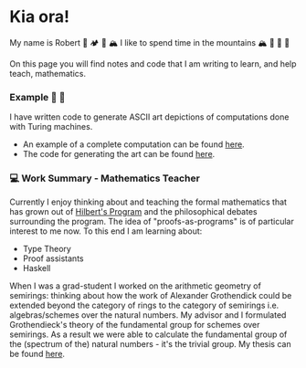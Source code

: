 # Kia ora!

My name is Robert :deciduous_tree: :camping: :deciduous_tree: :mountain_snow: I like to spend time in the mountains :mountain_snow: :deciduous_tree: :deciduous_tree: :deciduous_tree:


On this page you will find notes and code that I am writing to learn, and help teach, mathematics. 

### Example :abacus: :robot:
I have written code to generate ASCII art depictions of computations done with Turing machines.
  - An example of a complete computation can be found [here](https://github.com/epicurithmetic/turingMachine/blob/master/tm-output.txt). 
  - The code for generating the art can be found [here](https://github.com/epicurithmetic/turingMachine). 

### :computer: Work Summary - Mathematics Teacher

Currently I enjoy thinking about and teaching the formal mathematics that has grown out of [Hilbert's Program](https://plato.stanford.edu/entries/hilbert-program/) and the philosophical debates surrounding the program. 
The idea of "proofs-as-programs" is of particular interest to me now. To this end I am learning about:
  - Type Theory
  - Proof assistants
  - Haskell 

When I was a grad-student I worked on the arithmetic geometry of semirings: thinking about how the work of Alexander Grothendick could be extended beyond the category of rings to the category of semirings i.e. algebras/schemes over the natural numbers. My advisor and I formulated Grothendieck's theory of the fundamental group for schemes over semirings. As a result we were able to calculate the fundamental group of the (spectrum of the) natural numbers - it's the trivial group. My thesis can be found [here](https://github.com/epicurithmetic/arithmetic/blob/master/RCullingPhD2019_final_.pdf).



<!---
epicurithmetic/epicurithmetic is a ✨ special ✨ repository because its `README.md` (this file) appears on your GitHub profile.
You can click the Preview link to take a look at your changes.
--->
